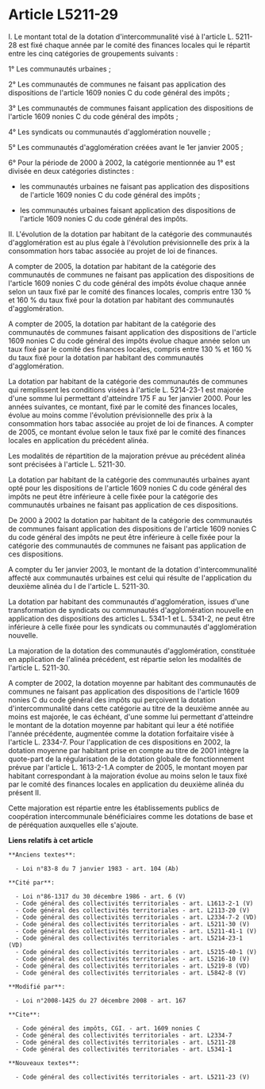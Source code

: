 # Article L5211-29

I. Le montant total de la dotation d'intercommunalité visé à l'article L. 5211-28 est fixé chaque année par le comité des
finances locales qui le répartit entre les cinq catégories de groupements suivants : 

1° Les communautés urbaines ; 

2° Les communautés de communes ne faisant pas application des dispositions de l'article 1609 nonies C du code général des
impôts ; 

3° Les communautés de communes faisant application des dispositions de l'article 1609 nonies C du code général des impôts ; 

4° Les syndicats ou communautés d'agglomération nouvelle ; 

5° Les communautés d'agglomération créées avant le 1er janvier 2005 ;

6° Pour la période de 2000 à 2002, la catégorie mentionnée au 1° est divisée en deux catégories distinctes :

- les communautés urbaines ne faisant pas application des dispositions de l'article 1609 nonies C du code général des
impôts ; 

- les communautés urbaines faisant application des dispositions de l'article 1609 nonies C du code général des impôts. 

II. L'évolution de la dotation par habitant de la catégorie des communautés d'agglomération est au plus égale à l'évolution
prévisionnelle des prix à la consommation hors tabac associée au projet de loi de finances.

A compter de 2005, la dotation par habitant de la catégorie des communautés de communes ne faisant pas application des
dispositions de l'article 1609 nonies C du code général des impôts évolue chaque année selon un taux fixé par le comité des
finances locales, compris entre 130 % et 160 % du taux fixé pour la dotation par habitant des communautés d'agglomération.

A compter de 2005, la dotation par habitant de la catégorie des communautés de communes faisant application des dispositions
de l'article 1609 nonies C du code général des impôts évolue chaque année selon un taux fixé par le comité des finances
locales, compris entre 130 % et 160 % du taux fixé pour la dotation par habitant des communautés d'agglomération. 

La dotation par habitant de la catégorie des communautés de communes qui remplissent les conditions visées à l'article L.
5214-23-1 est majorée d'une somme lui permettant d'atteindre 175 F au 1er janvier 2000. Pour les années suivantes, ce
montant, fixé par le comité des finances locales, évolue au moins comme l'évolution prévisionnelle des prix à la consommation
hors tabac associée au projet de loi de finances. A compter de 2005, ce montant évolue selon le taux fixé par le comité des
finances locales en application du précédent alinéa. 

Les modalités de répartition de la majoration prévue au précédent alinéa sont précisées à l'article L. 5211-30. 

La dotation par habitant de la catégorie des communautés urbaines ayant opté pour les dispositions de l'article 1609 nonies C
du code général des impôts ne peut être inférieure à celle fixée pour la catégorie des communautés urbaines ne faisant pas
application de ces dispositions. 

De 2000 à 2002 la dotation par habitant de la catégorie des communautés de communes faisant application des dispositions de
l'article 1609 nonies C du code général des impôts ne peut être inférieure à celle fixée pour la catégorie des communautés de
communes ne faisant pas application de ces dispositions.

A compter du 1er janvier 2003, le montant de la dotation d'intercommunalité affecté aux communautés urbaines est celui qui
résulte de l'application du deuxième alinéa du I de l'article L. 5211-30. 

La dotation par habitant des communautés d'agglomération, issues d'une transformation de syndicats ou communautés
d'agglomération nouvelle en application des dispositions des articles L. 5341-1 et L. 5341-2, ne peut être inférieure à celle
fixée pour les syndicats ou communautés d'agglomération nouvelle. 

La majoration de la dotation des communautés d'agglomération, constituée en application de l'alinéa précédent, est répartie
selon les modalités de l'article L. 5211-30.

A compter de 2002, la dotation moyenne par habitant des communautés de communes ne faisant pas application des dispositions
de l'article 1609 nonies C du code général des impôts qui perçoivent la dotation d'intercommunalité dans cette catégorie au
titre de la deuxième année au moins est majorée, le cas échéant, d'une somme lui permettant d'atteindre le montant de la
dotation moyenne par habitant qui leur a été notifiée l'année précédente, augmentée comme la dotation forfaitaire visée à
l'article L. 2334-7. Pour l'application de ces dispositions en 2002, la dotation moyenne par habitant prise en compte au
titre de 2001 intègre la quote-part de la régularisation de la dotation globale de fonctionnement prévue par l'article L.
1613-2-1.A compter de 2005, le montant moyen par habitant correspondant à la majoration évolue au moins selon le taux fixé
par le comité des finances locales en application du deuxième alinéa du présent II. 

Cette majoration est répartie entre les établissements publics de coopération intercommunale bénéficiaires comme les
dotations de base et de péréquation auxquelles elle s'ajoute.

**Liens relatifs à cet article**

	**Anciens textes**:

	  - Loi n°83-8 du 7 janvier 1983 - art. 104 (Ab)

	**Cité par**:

	  - Loi n°86-1317 du 30 décembre 1986 - art. 6 (V)
	  - Code général des collectivités territoriales - art. L1613-2-1 (V)
	  - Code général des collectivités territoriales - art. L2113-20 (V)
	  - Code général des collectivités territoriales - art. L2334-7-2 (VD)
	  - Code général des collectivités territoriales - art. L5211-30 (V)
	  - Code général des collectivités territoriales - art. L5211-41-1 (V)
	  - Code général des collectivités territoriales - art. L5214-23-1 (VD)
	  - Code général des collectivités territoriales - art. L5215-40-1 (V)
	  - Code général des collectivités territoriales - art. L5216-10 (V)
	  - Code général des collectivités territoriales - art. L5219-8 (VD)
	  - Code général des collectivités territoriales - art. L5842-8 (V)

	**Modifié par**:

	  - Loi n°2008-1425 du 27 décembre 2008 - art. 167

	**Cite**:

	  - Code général des impôts, CGI. - art. 1609 nonies C
	  - Code général des collectivités territoriales - art. L2334-7
	  - Code général des collectivités territoriales - art. L5211-28
	  - Code général des collectivités territoriales - art. L5341-1

	**Nouveaux textes**:

	  - Code général des collectivités territoriales - art. L5211-23 (V)

